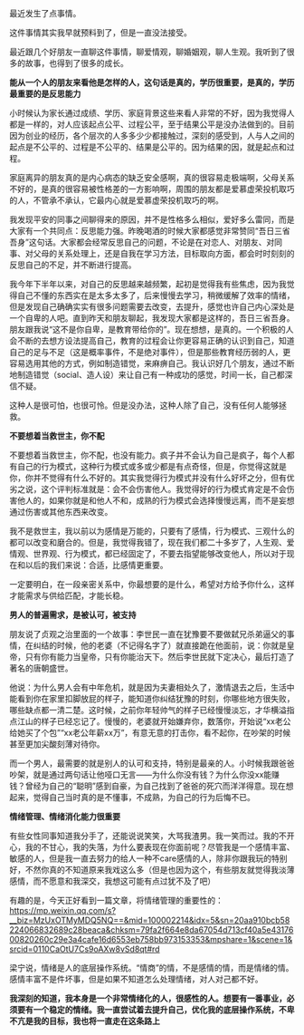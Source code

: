 最近发生了点事情。

这件事情其实我早就预料到了，但是一直没法接受。

最近跟几个好朋友一直聊这件事情，聊爱情观，聊婚姻观，聊人生观。我听到了很多的故事，也得到了很多的成长。

**能从一个人的朋友来看他是怎样的人，这句话是真的，学历很重要，是真的，学历最重要的是反思能力**

小时候认为家长通过成绩、学历、家庭背景这些来看人非常的不好，因为我觉得人都是一样的，对人应该起点公平、过程公平，至于结果公平是没办法做到的。目前因为创业的经历，各个层次的人多多少少都接触过，深刻的感受到，人与人之间的起点是不公平的、过程是不公平的、结果是公平的。因为结果的因，就是起点和过程。

家庭离异的朋友真的是内心病态的缺乏安全感啊，真的很容易走极端啊，父母关系不好的，是真的很容易被性格差的一方影响啊，周围的朋友都是爱慕虚荣投机取巧的人，不管承不承认，它最内心就是爱慕虚荣投机取巧的啊。

我发现平安的同事之间聊得来的原因，并不是性格多么相似，爱好多么雷同，而是大家有一个共同点：反思能力强。昨晚喝酒的时候大家都感觉非常赞同“吾日三省吾身”这句话。大家都会经常反思自己的问题，不论是在对恋人、对朋友、对同事、对父母的关系处理上，还是自我在学习方法，目标取向方面，都会时时刻刻的反思自己的不足，并不断进行提高。

我今年下半年以来，对自己的反思越来越频繁，起初是觉得我有些焦虑，因为我觉得自己不懂的东西实在是太多太多了，后来慢慢去学习，稍微缓解了效率的情绪，但是发现自己确确实实有很多问题需要去改变，去提升，感觉也许自己内心深处是一个自卑的人吧。直到昨天和朋友聊起，我发现大家都是这样的，吾日三省吾身。朋友跟我说“这不是你自卑，是教育带给你的”。现在想想，是真的。一个积极的人会不断的去想方设法提高自己，教育的过程会让你更容易正确的认识到自己，知道自己的足与不足（这是概率事件，不是绝对事件），但是那些教育经历弱的人，更容易选用其他的方式，例如制造错觉，来麻痹自己。我认识好几个朋友，通过不断地制造错觉（social、造人设）来让自己有一种成功的感觉，时间一长，自己都深信不疑。

这种人是很可怕，也很可怜。但是没办法，这种人除了自己，没有任何人能够拯救。

**不要想着当救世主，你不配**

不要想着当救世主，你不配，也没有能力。疯子并不会认为自己是疯子，每个人都有自己的行为模式，这种行为模式或多或少都是有点奇怪，但是，你觉得这就是你，你并不觉得有什么不好的。其实我觉得行为模式并没有什么好坏之分，但有优劣之说，这个评判标准就是：会不会伤害他人。我觉得好的行为模式肯定是不会伤害他人的，如果你就是和他人不和，成熟的行为模式会选择慢慢远离，而不是妄想通过伤害或其他东西来改变。

我不是救世主，我以前以为感情是万能的，只要有了感情，行为模式、三观什么的都可以改变和磨合的。但是，我觉得我错了，现在我们都二十多岁了，人生观、爱情观、世界观、行为模式，都已经固定了，不要去指望能够改变他人，所以对于现在和以后的我们来说：合适，比感情更重要。

一定要明白，在一段亲密关系中，你最想要的是什么，希望对方给予你什么，这样才能需求与供给匹配，才能长稳。

**男人的普遍需求，是被认可，被支持**

朋友说了贞观之治里面的一个故事：李世民一直在犹豫要不要做弑兄杀弟逼父的事情，在纠结的时候，他的老婆（不记得名字了）就直接跪在他面前，说：你就是皇帝，只有你有能力当皇帝，只有你能治天下。然后李世民就下定决心，最后打造了著名的唐朝盛世。

他说：为什么男人会有中年危机，就是因为夫妻相处久了，激情退去之后，生活中能看到你在家里扣脚放屁的样子，能知道你纠结犹豫的时刻，你哪些地方很失败，哪些缺点都一清二楚。这时候，之前你年轻帅气的样子已经慢慢淡忘，才华横溢指点江山的样子已经忘记了。慢慢的，老婆就开始嫌弃你，数落你，开始说“xx老公给她买了个包”“xx老公年薪xx万”，有意无意的打击你，看不起你，在吵架的时候甚至更加尖酸刻薄对待你。

而一个男人，最需要的就是别人的认可和支持，特别是最亲的人。小时候我跟爸爸吵架，就是通过两句话让他哑口无言——为什么你没有钱？为什么你没xx能赚钱？曾经为自己的“聪明”感到自豪，为自己找到了爸爸的死穴而洋洋得意。现在想起来，觉得自己当时真的是不懂事，不成熟，为自己的行为后悔不已。

**情绪管理、情绪消化能力很重要**

有些女性同事知道我分手了，还能说说笑笑，大骂我渣男。我一笑而过。我的不开心，我的不甘心，我的失落，为什么要表现在你面前呢？尽管我是一个感情丰富、敏感的人，但是我一直去努力的给人一种不care感情的人，除非你跟我玩的特别好，不然你真的不知道原来我戏这么多（但是也因为这个，有些朋友就觉得我淡薄感情，而不愿意和我深交，我想这可能有点过犹不及了吧）

有趣的是，今天正好看到一篇文章，将情绪管理的重要性的：https://mp.weixin.qq.com/s?__biz=MzUxOTMyMDQ5NQ==&mid=100002214&idx=5&sn=20aa910bcb58224066832689c28beaca&chksm=79fa2f664e8da67054d713cf40a5e4317600820260c29e3a4cafe16d6553eb758bb973153353&mpshare=1&scene=1&srcid=0110CaOtU7Cs9oAXw8vSd8qt#rd

梁宁说，情绪是人的底层操作系统。“情商”的情，不是感情的情，而是情绪的情。感情丰富不是件坏事，但是如果不知道怎么处理情绪，对人对己都不好。

**我深刻的知道，我本身是一个非常情绪化的人，很感性的人。想要有一番事业，必须要有一个稳定的情绪。我一直尝试着去提升自己，优化我的底层操作系统，不卑不亢是我的目标，我也将一直走在这条路上**

<!--stackedit_data:
eyJoaXN0b3J5IjpbNjkwNzMxMDY5XX0=
-->